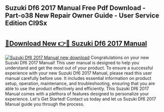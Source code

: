 ## Suzuki Df6 2017 Manual Free Pdf Download - Part-o38 New Repair Owner Guide - User Service Edition CI9Sx

# <h2><a href="http://bc85069.oget.top/?id=Suzuki+Df6+2017+Manual">🔗Download New 👉🔴 Suzuki Df6 2017 Manual</a></h2>

[![Suzuki Df6 2017 Manual new download](https://i.imgur.com/5g1atiW.png)](http://bc85069.oget.top/?id=Suzuki+Df6+2017+Manual)
Congratulations on your new Suzuki Df6 2017 Manual! This user manual is designed to help you understand and get the most out of your product. To ensure a successful experience with your new Suzuki Df6 2017 Manual, please read this user manual carefully before use. It includes essential information on product setup, operation, maintenance, and troubleshooting, ensuring that you are able to use the product effectively and efficiently. This Suzuki Df6 2017 Manual comes with a plethora of features designed to personalize your experience. Let's Get Started! Contact us today and let us Suzuki Df6 2017 Manual guide you through the process.

